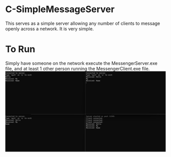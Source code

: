 # C-SimpleMessageServer
This serves as a simple server allowing any number of clients to message openly across a network. It is very simple.
# To Run
Simply have someone on the network execute the MessengerServer.exe file, and at least 1 other person running the MessengerClient.exe file.
![alt text](https://github.com/Odonn159/C-SimpleMessageServer/blob/main/Csharpserverscreenshot.png?raw=true)
